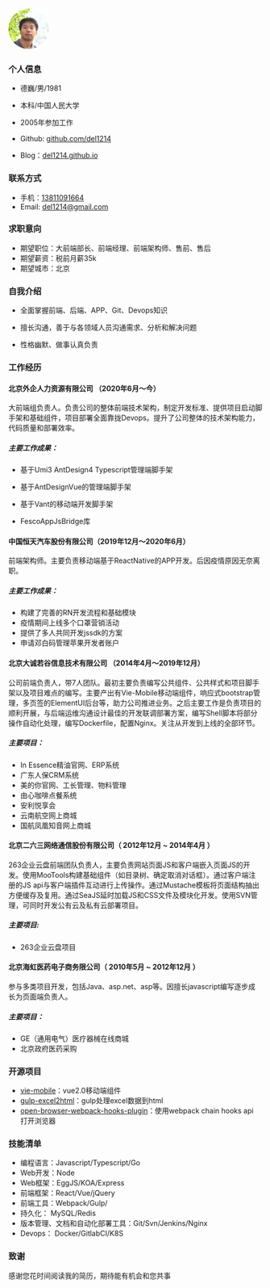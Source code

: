 ### ![头像](./avatar.png)

### 个人信息

* 德巍/男/1981

* 本科/中国人民大学
* 2005年参加工作
* Github: [github.com/del1214](https://github.com/del1214)
* Blog：[del1214.github.io](https://del1214.github.io)

### 联系方式

* 手机：<a href="tel:13811091664">13811091664</a>
* Email: <a href="mailto:del1214@gmail.com">del1214@gmail.com</a>

### 求职意向

- 期望职位：大前端部长、前端经理、前端架构师、售前、售后
- 期望薪资：税前月薪35k
- 期望城市：北京

### 自我介绍

* 全面掌握前端、后端、APP、Git、Devops知识

* 擅长沟通，善于与各领域人员沟通需求、分析和解决问题

* 性格幽默、做事认真负责

  

### 工作经历

#### 北京外企人力资源有限公司 （2020年6月～今）

大前端组负责人。负责公司的整体前端技术架构，制定开发标准、提供项目启动脚手架和基础组件，项目部署全面靠拢Devops。提升了公司整体的技术架构能力，代码质量和部署效率。

##### 主要工作成果：

* 基于Umi3 AntDesign4 Typescript管理端脚手架

* 基于AntDesignVue的管理端脚手架
* 基于Vant的移动端开发脚手架
* FescoAppJsBridge库

#### 中国恒天汽车股份有限公司（2019年12月～2020年6月）

前端架构师。主要负责移动端基于ReactNative的APP开发。后因疫情原因无奈离职。

##### 主要工作成果：

- 构建了完善的RN开发流程和基础模块
- 疫情期间上线多个口罩营销活动
- 提供了多人共同开发jssdk的方案
- 申请邓白码管理苹果开发者账户

#### 北京大诚若谷信息技术有限公司 （2014年4月～2019年12月）

公司前端负责人，带7人团队。最初主要负责编写公共组件、公共样式和项目脚手架以及项目难点的编写。主要产出有Vie-Mobile移动端组件，响应式bootstrap管理，多页签的ElementUI后台等，助力公司推进业务。之后主要工作是负责项目的顺利开展，与后端运维沟通设计最佳的开发联调部署方案，编写Shell脚本将部分操作自动化处理，编写Dockerfile，配置Nginx。关注从开发到上线的全部环节。

##### 主要项目：

* In Essence精油官网、ERP系统
* 广东人保CRM系统
* 美的你官网、工长管理、物料管理
* 由心咖啡点餐系统
* 安利悦享会
* 云南航空网上商城
* 国航凤凰知音网上商城



#### 北京二六三网络通信股份有限公司（ 2012年12月 ~ 2014年4月 ）

263企业云盘前端团队负责人，主要负责网站页面JS和客户端嵌入页面JS的开发。使用MooTools构建基础组件（如目录树、确定取消对话框）。通过客户端注册的JS api与客户端插件互动进行上传操作。通过Mustache模板将页面结构抽出方便缓存及复用。通过SeaJS延时加载JS和CSS文件及模块化开发。使用SVN管理，可同时开发公有云及私有云部署项目。

##### 主要项目: 

* 263企业云盘项目

#### 北京海虹医药电子商务限公司（ 2010年5月 ~ 2012年12月 ）

参与多类项目开发，包括Java、asp.net、asp等。因擅长javascript编写逐步成长为页面端负责人。

##### 主要项目：

* GE（通用电气）医疗器械在线商城
* 北京政府医药采购



### 开源项目

* [vie-mobile](https://github.com/del1214/vie-mobile)：vue2.0移动端组件
* [gulp-excel2html](https://github.com/del1214/gulp-excel2html)：gulp处理excel数据到html
* [open-browser-webpack-hooks-plugin](https://github.com/del1214/open-browser-webpack-plugin)：使用webpack chain hooks api 打开浏览器



### 技能清单

* 编程语言：Javascript/Typescript/Go
* Web开发：Node
* Web框架：EggJS/KOA/Express
* 前端框架：React/Vue/jQuery
* 前端工具：Webpack/Gulp/
* 持久化：    MySQL/Redis
* 版本管理、文档和自动化部署工具：Git/Svn/Jenkins/Nginx
* Devops： Docker/GitlabCI/K8S



### 致谢

感谢您花时间阅读我的简历，期待能有机会和您共事